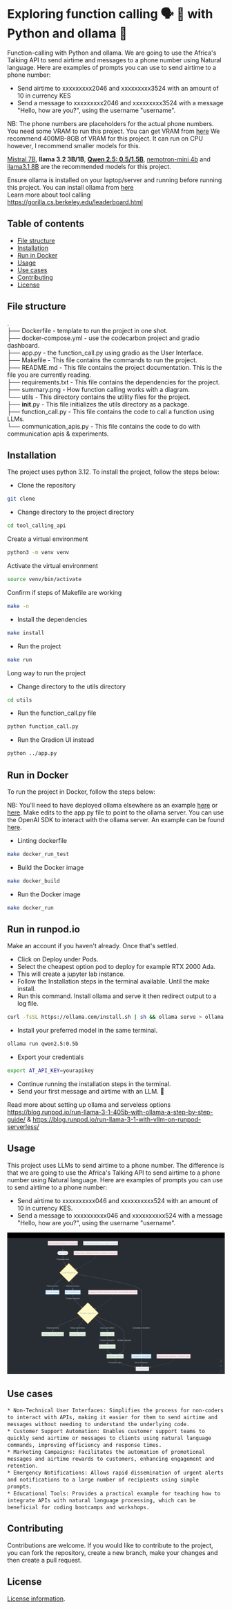 # Exploring function calling 🗣️ 🤖 with Python and ollama 🦙
Function-calling with Python and ollama. We are going to use the Africa's Talking API to send airtime and messages to a phone number using Natural language. Here are examples of prompts you can use to send airtime to a phone number:
- Send airtime to xxxxxxxxx2046 and xxxxxxxxx3524 with an amount of 10 in currency KES
- Send a message to xxxxxxxxx2046 and xxxxxxxxx3524 with a message "Hello, how are you?", using the username "username".

NB: The phone numbers are placeholders for the actual phone numbers.
You need some VRAM to run this project. You can get VRAM from [here](https://vast.ai/)
We recommend 400MB-8GB of VRAM for this project. It can run on CPU however, I recommend smaller models for this.   

[Mistral 7B](https://ollama.com/library/mistral), **llama 3.2 3B/1B**, [**Qwen 2.5: 0.5/1.5B**](https://ollama.com/library/qwen2.5:1.5b), [nemotron-mini 4b](https://ollama.com/library/nemotron-mini) and [llama3.1 8B](https://ollama.com/library/llama3.1) are the recommended models for this project.    

Ensure ollama is installed on your laptop/server and running before running this project. You can install ollama from [here](ollama.com)   
Learn more about tool calling <https://gorilla.cs.berkeley.edu/leaderboard.html>


## Table of contents
- [File structure](#file-structure)
- [Installation](#installation)
- [Run in Docker](#run-in-docker)
- [Usage](#usage)
- [Use cases](#use-cases)
- [Contributing](#contributing)
- [License](#license)    


## File structure
.   
├── Dockerfile - template to run the project in one shot.    
├── docker-compose.yml - use the codecarbon project and gradio dashboard.   
├── app.py - the function_call.py using gradio as the User Interface.  
├── Makefile - This file contains the commands to run the project.   
├── README.md - This file contains the project documentation. This is the file you are currently reading.       
├── requirements.txt - This file contains the dependencies for the project.  
├── summary.png - How function calling works with a diagram.   
└── utils - This directory contains the utility files for the project.      
    ├── __init__.py - This file initializes the utils directory as a package.    
    ├── function_call.py - This file contains the code to call a function using LLMs.       
    └── communication_apis.py - This file contains the code to do with communication apis & experiments.          
    
## Installation
The project uses python 3.12. To install the project, follow the steps below:    

- Clone the repository
```bash
git clone
```
- Change directory to the project directory
```bash
cd tool_calling_api
```   
Create a virtual environment
```bash
python3 -m venv venv
```
Activate the virtual environment
```bash
source venv/bin/activate
```
Confirm if steps of Makefile are working
```bash
make -n
```

- Install the dependencies
```bash
make install
```
- Run the project
```bash
make run
```
Long way to run the project
- Change directory to the utils directory
```bash
cd utils
```
- Run the function_call.py file
```bash
python function_call.py
```
- Run the Gradion UI instead
```bash
python ../app.py
```

## Run in Docker
To run the project in Docker, follow the steps below:

NB: You'll need to have deployed ollama elsewhere as an example [here](https://vast.ai/) or [here](https://runpod.io/). Make edits to the app.py file to point to the ollama server. You can use the OpenAI SDK to interact with the ollama server. An example can be found [here](https://github.com/pooyahrtn/RunpodOllama).

- Linting dockerfile

```bash
make docker_run_test
```

- Build the Docker image
```bash
make docker_build
```

- Run the Docker image
```bash
make docker_run
```

## Run in runpod.io
Make an account if you haven't already. Once that's settled.    

- Click on Deploy under Pods.   
- Select the cheapest option pod to deploy for example RTX 2000 Ada.    
- This will create a jupyter lab instance.   
- Follow the Installation steps in the terminal available. Until the make install.    
- Run this command. Install ollama and serve it then redirect output to a log file.    
```bash
curl -fsSL https://ollama.com/install.sh | sh && ollama serve > ollama.log 2>&1 &
```
- Install your preferred model in the same terminal.     

```bash
ollama run qwen2.5:0.5b
```
- Export your credentials    
```bash
export AT_API_KEY=yourapikey
```
- Continue running the installation steps in the terminal.    
- Send your first message and airtime with an LLM. 🌠     

Read more about setting up ollama and serveless options <https://blog.runpod.io/run-llama-3-1-405b-with-ollama-a-step-by-step-guide/> & <https://blog.runpod.io/run-llama-3-1-with-vllm-on-runpod-serverless/>    

## Usage
This project uses LLMs to send airtime to a phone number. The difference is that we are going to use the Africa's Talking API to send airtime to a phone number using Natural language. Here are examples of prompts you can use to send airtime to a phone number:    
- Send airtime to xxxxxxxxxx046 and xxxxxxxxxx524 with an amount of 10 in currency KES.   
- Send a message to xxxxxxxxxx046 and xxxxxxxxxx524 with a message "Hello, how are you?", using the username "username".

![Process Summary](summary.png)

## Use cases
    * Non-Technical User Interfaces: Simplifies the process for non-coders to interact with APIs, making it easier for them to send airtime and messages without needing to understand the underlying code.    
    * Customer Support Automation: Enables customer support teams to quickly send airtime or messages to clients using natural language commands, improving efficiency and response times.    
    * Marketing Campaigns: Facilitates the automation of promotional messages and airtime rewards to customers, enhancing engagement and retention.    
    * Emergency Notifications: Allows rapid dissemination of urgent alerts and notifications to a large number of recipients using simple prompts.    
    * Educational Tools: Provides a practical example for teaching how to integrate APIs with natural language processing, which can be beneficial for coding bootcamps and workshops.    

## Contributing
Contributions are welcome. If you would like to contribute to the project, you can fork the repository, create a new branch, make your changes and then create a pull request.

## License
[License information](https://github.com/Shuyib/tool_calling_api/blob/main/LICENSE).
